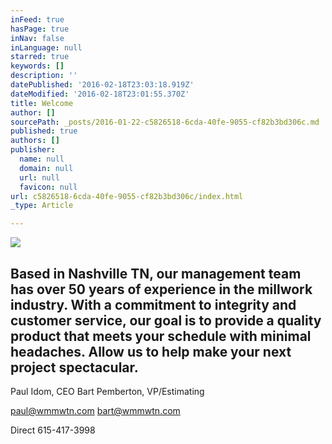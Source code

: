 ```yaml
---
inFeed: true
hasPage: true
inNav: false
inLanguage: null
starred: true
keywords: []
description: ''
datePublished: '2016-02-18T23:03:18.919Z'
dateModified: '2016-02-18T23:01:55.370Z'
title: Welcome
author: []
sourcePath: _posts/2016-01-22-c5826518-6cda-40fe-9055-cf82b3bd306c.md
published: true
authors: []
publisher:
  name: null
  domain: null
  url: null
  favicon: null
url: c5826518-6cda-40fe-9055-cf82b3bd306c/index.html
_type: Article

---
```

![](https://s3-us-west-2.amazonaws.com/the-grid-img/p/5b9349c306837cd1b648636ab3f2918aacab87be.png)

## Based in Nashville TN, our management team has over 50 years of experience in the millwork industry.  With a commitment to integrity and customer service, our goal is to provide a quality product that meets your schedule with minimal headaches. Allow us to help make your next project spectacular.

Paul Idom, CEO                                                       Bart Pemberton, VP/Estimating

paul@wmmwtn.com                                            bart@wmmwtn.com

Direct 615-417-3998